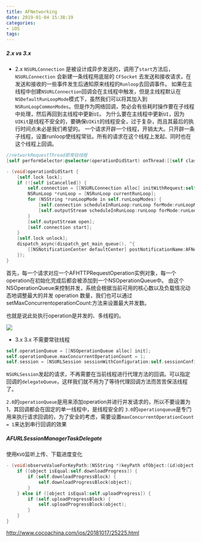 ```yaml
---
title: AFNetworking
date: 2019-01-04 15:38:19
categories:
- iOS
tags:
---
```


##### 2.x vs 3.x 
- 2.x
`NSURLConnection` 是被设计成异步发送的，调用了`start`方法后，`NSURLConnection` 会新建一条线程用底层的 `CFSocket` 去发送和接收请求，在发送和接收的一些事件发生后通知原来线程的`Runloop`去回调事件。
如果在主线程中创建`NSURLConnection`回调会在主线程中触发，但是主线程默认在`NSDefaultRunLoopMode`模式下，虽然我们可以将其加入到`NSRunLoopCommonModes`。但是作为网络回调，势必会有些耗时操作要在子线程中处理，然后再回到主线程中更新`UI`。
为什么要在主线程中更新`UI`，因为`UIKit`是线程不安全的，要确保`UIKit`的线程安全，过于复杂，而且其最后的执行时间点未必是我们希望的。
一个请求开辟一个线程，开销太大。只开辟一条子线程，设置runloop使线程常驻。所有的请求在这个线程上发起、同时也在这个线程上回调。
```objective-c
//networkRequestThread即常驻线程
[self performSelector:@selector(operationDidStart) onThread:[[self class] networkRequestThread] withObject:nil waitUntilDone:NO modes:[self.runLoopModes allObjects]];
```
```objective-c
- (void)operationDidStart {
    [self.lock lock];
    if (![self isCancelled]) {
        self.connection = [[NSURLConnection alloc] initWithRequest:self.request delegate:self startImmediately:NO];
        NSRunLoop *runLoop = [NSRunLoop currentRunLoop];
        for (NSString *runLoopMode in self.runLoopModes) {
            [self.connection scheduleInRunLoop:runLoop forMode:runLoopMode];
            [self.outputStream scheduleInRunLoop:runLoop forMode:runLoopMode];
        }
        [self.outputStream open];
        [self.connection start];
    }
    [self.lock unlock];
    dispatch_async(dispatch_get_main_queue(), ^{
        [[NSNotificationCenter defaultCenter] postNotificationName:AFNetworkingOperationDidStartNotification object:self];
    });
}
```
首先，每一个请求对应一个AFHTTPRequestOperation实例对象，每一个operation在初始化完成后都会被添加到一个NSOperationQueue中。
由这个NSOperationQueue来控制并发，系统会根据当前可用的核心数以及负载情况动态地调整最大的并发 operation 数量，我们也可以通过setMaxConcurrentoperationCount:方法来设置最大并发数。

也就是说此处执行operation是并发的、多线程的。

[^_^]: {% asset_img 1.png 图片说明 %}



![](https://ws2.sinaimg.cn/large/006tKfTcly1g0vdjb6l13j30fx0f6q2z.jpg)

- 3.x
3.x 不需要常驻线程
```objective-c
self.operationQueue = [[NSOperationQueue alloc] init];
self.operationQueue.maxConcurrentOperationCount = 1;
self.session = [NSURLSession sessionWithConfiguration:self.sessionConfiguration delegate:self delegateQueue:self.operationQueue];
```
`NSURLSession`发起的请求，不再需要在当前线程进行代理方法的回调。可以指定回调的`delegateQueue`，这样我们就不用为了等待代理回调方法而苦苦保活线程了。

`2.0`的`operationQueue`是用来添加operation并进行并发请求的，所以不要设置为1，其回调都会在固定的单一线程中，是线程安全的
`3.0`的`operationqueue`是专门用来执行请求回调的，为了安全的考虑，需要设置`maxConcurrentOperationCount = 1`来达到串行回调的效果

##### AFURLSessionManagerTaskDelegate
使用`KVO`监听上传、下载进度变化                                                                                                                                                                                                                                                                                                                                                                                                                                                                                                                                                                                                                                                                                                                                                                                                                                                                                                                                                                                                                                                                                                                                                                                                                                                                                                                                                                                                                                                                                                                                                                                                                                                                                                                                                                                                                                                                                                                                                                                                                                                                                                                                                   
```objective-c
- (void)observeValueForKeyPath:(NSString *)keyPath ofObject:(id)object change:(NSDictionary<NSString *,id> *)change context:(void *)context {
    if ([object isEqual:self.downloadProgress]) {
        if (self.downloadProgressBlock) {
            self.downloadProgressBlock(object);
        }
    } else if ([object isEqual:self.uploadProgress]) {
        if (self.uploadProgressBlock) {
            self.uploadProgressBlock(object);
        }
    }
}
```


http://www.cocoachina.com/ios/20181017/25225.html
